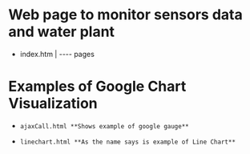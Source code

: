 # Web page to monitor sensors data and water plant

- index.htm
|
 ---- pages
# Examples of Google Chart Visualization


  - 	ajaxCall.html **Shows example of google gauge**
  - 	linechart.html **As the name says is example of Line Chart**

